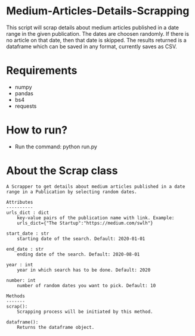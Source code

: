 # Medium-Articles-Details-Scrapping
This script will scrap details about medium articles published in a date range in the given publication. The dates are choosen randomly. If there is no article on that date, then that date is skipped. The results returned is a dataframe which can be saved in any format, currently saves as CSV.

# Requirements
- numpy
- pandas
- bs4
- requests

# How to run?
- Run the command: python run.py

# About the Scrap class
    A Scrapper to get details about medium articles published in a date range in a Publication by selecting random dates.

    Attributes
    ----------
    urls_dict : dict
        key-value pairs of the publication name with link. Example:
        urls_dict={"The Startup":"https://medium.com/swlh"}

    start_date : str
        starting date of the search. Default: 2020-01-01

    end_date : str
        ending date of the search. Default: 2020-08-01

    year : int
        year in which search has to be done. Default: 2020

    number: int
        number of random dates you want to pick. Default: 10

    Methods
    -------
    scrap():
        Scrapping process will be initiated by this method.

    dataframe():
        Returns the dataframe object.

